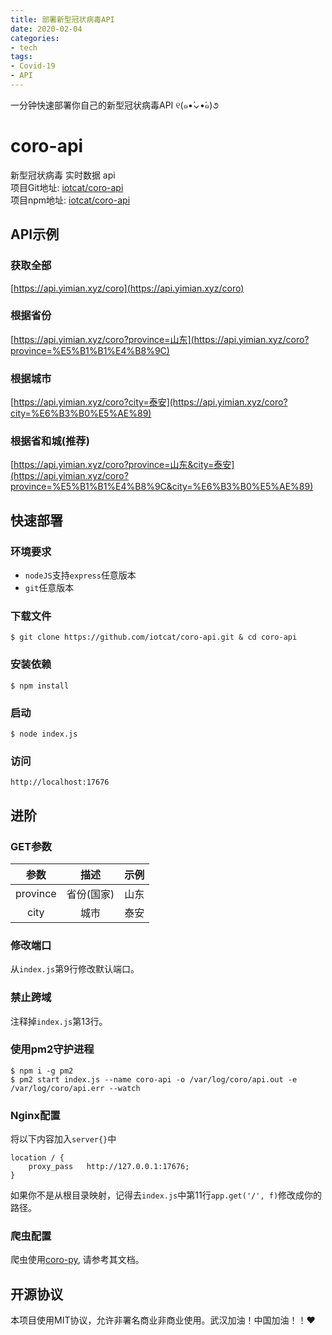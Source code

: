 ```yaml
---
title: 部署新型冠状病毒API
date: 2020-02-04
categories:
- tech
tags:
- Covid-19
- API
---
```

一分钟快速部署你自己的新型冠状病毒API ୧(๑•̀⌄•́๑)૭
<!--more-->




# coro-api
新型冠状病毒 实时数据 api   
项目Git地址: [iotcat/coro-api](https://github.com/iotcat/coro-api)    
项目npm地址: [iotcat/coro-api](https://www.npmjs.com/package/coro-api)   

## API示例

### 获取全部

[https://api.yimian.xyz/coro](https://api.yimian.xyz/coro)

### 根据省份

[https://api.yimian.xyz/coro?province=山东](https://api.yimian.xyz/coro?province=%E5%B1%B1%E4%B8%9C)  

### 根据城市

[https://api.yimian.xyz/coro?city=泰安](https://api.yimian.xyz/coro?city=%E6%B3%B0%E5%AE%89)

### 根据省和城(推荐)

[https://api.yimian.xyz/coro?province=山东&city=泰安](https://api.yimian.xyz/coro?province=%E5%B1%B1%E4%B8%9C&city=%E6%B3%B0%E5%AE%89) 



## 快速部署

### 环境要求
 - `nodeJS`支持`express`任意版本
 - `git`任意版本

### 下载文件
```
$ git clone https://github.com/iotcat/coro-api.git & cd coro-api
```

### 安装依赖
```shell
$ npm install
```

### 启动
```shell
$ node index.js
```

### 访问
```
http://localhost:17676
```


## 进阶

### GET参数
 参数 | 描述 | 示例 
 :--: | :--: | :--:
 province | 省份(国家) | 山东
 city | 城市 | 泰安


### 修改端口

从`index.js`第9行修改默认端口。

### 禁止跨域

注释掉`index.js`第13行。

### 使用pm2守护进程

```shell
$ npm i -g pm2
$ pm2 start index.js --name coro-api -o /var/log/coro/api.out -e /var/log/coro/api.err --watch
```

### Nginx配置

将以下内容加入`server{}`中  
```nginx
location / {
    proxy_pass   http://127.0.0.1:17676;
}

```
如果你不是从根目录映射，记得去`index.js`中第11行`app.get('/', f)`修改成你的路径。

### 爬虫配置

爬虫使用[coro-py](https://github.com/iotcat/coro-py), 请参考其文档。

## 开源协议

本项目使用MIT协议，允许非署名商业非商业使用。武汉加油！中国加油！！❤
